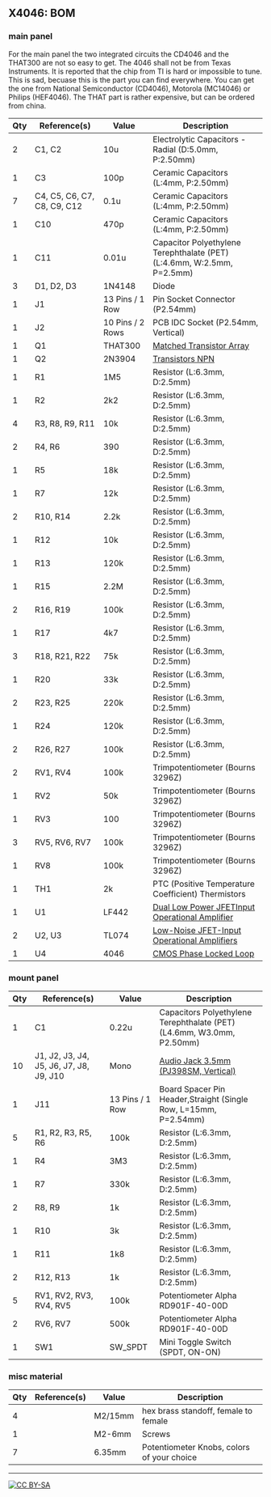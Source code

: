 ## X4046: BOM

### main panel

For the main panel the two integrated circuits the CD4046 and the THAT300 are not so easy to get. The 4046 shall not be from Texas Instruments. It is reported that the chip from TI is hard or impossible to tune. This is sad, becuase this is the part you can find everywhere. You can get the one from National Semiconductor (CD4046), Motorola (MC14046) or Philips (HEF4046). The THAT part is rather expensive, but can be ordered from china. 


| Qty | Reference(s)                  | Value              | Description                                                                                                     | 
|-----|-------------------------------|--------------------|---------------------------------------------------------------------------------------------------------------| 
| 2   | C1, C2                      | 10u                | Electrolytic Capacitors - Radial (D:5.0mm, P:2.50mm)                                                        | 
| 1   | C3                            | 100p               | Ceramic Capacitors (L:4mm, P:2.50mm)                                                                        | 
| 7   | C4, C5, C6, C7, C8, C9, C12 | 0.1u               | Ceramic Capacitors (L:4mm, P:2.50mm)                                                                        | 
| 1   | C10                           | 470p               | Ceramic Capacitors (L:4mm, P:2.50mm)                                                                        | 
| 1   | C11                           | 0.01u              | Capacitor Polyethylene Terephthalate (PET) (L:4.6mm, W:2.5mm, P=2.5mm)                                      | 
| 3   | D1, D2, D3                  | 1N4148             | Diode                                                                                                         | 
| 1   | J1                            | 13 Pins / 1 Row    | Pin Socket Connector (P2.54mm)                                                                                | 
| 1   | J2                            | 10 Pins / 2 Rows   | PCB IDC Socket (P2.54mm, Vertical)                                                                          | 
| 1   | Q1                            | THAT300            | [Matched Transistor Array](https://spielhuus.github.io/elektrophon/datasheet/THAT_300-Series_Datasheet.pdf)   | 
| 1   | Q2                            | 2N3904             | [Transistors NPN](https://spielhuus.github.io/elektrophon/datasheet/2N3903.pdf)                               | 
| 1   | R1                            | 1M5                | Resistor (L:6.3mm, D:2.5mm)                                                                                 | 
| 1   | R2                            | 2k2                | Resistor (L:6.3mm, D:2.5mm)                                                                                 | 
| 4   | R3, R8, R9, R11             | 10k                | Resistor (L:6.3mm, D:2.5mm)                                                                                 | 
| 2   | R4, R6                      | 390                | Resistor (L:6.3mm, D:2.5mm)                                                                                 | 
| 1   | R5                            | 18k                | Resistor (L:6.3mm, D:2.5mm)                                                                                 | 
| 1   | R7                            | 12k                | Resistor (L:6.3mm, D:2.5mm)                                                                                 | 
| 2   | R10, R14                    | 2.2k               | Resistor (L:6.3mm, D:2.5mm)                                                                                 | 
| 1   | R12                           | 10k                | Resistor (L:6.3mm, D:2.5mm)                                                                                 | 
| 1   | R13                           | 120k               | Resistor (L:6.3mm, D:2.5mm)                                                                                 | 
| 1   | R15                           | 2.2M               | Resistor (L:6.3mm, D:2.5mm)                                                                                 | 
| 2   | R16, R19                    | 100k               | Resistor (L:6.3mm, D:2.5mm)                                                                                 | 
| 1   | R17                           | 4k7                | Resistor (L:6.3mm, D:2.5mm)                                                                                 | 
| 3   | R18, R21, R22               | 75k                | Resistor (L:6.3mm, D:2.5mm)                                                                                 | 
| 1   | R20                           | 33k                | Resistor (L:6.3mm, D:2.5mm)                                                                                 | 
| 2   | R23, R25                    | 220k               | Resistor (L:6.3mm, D:2.5mm)                                                                                 | 
| 1   | R24                           | 120k               | Resistor (L:6.3mm, D:2.5mm)                                                                                 | 
| 2   | R26, R27                    | 100k               | Resistor (L:6.3mm, D:2.5mm)                                                                                 | 
| 2   | RV1, RV4                    | 100k               | Trimpotentiometer (Bourns 3296Z)                                                                              | 
| 1   | RV2                           | 50k                | Trimpotentiometer (Bourns 3296Z)                                                                              | 
| 1   | RV3                           | 100                | Trimpotentiometer (Bourns 3296Z)                                                                              | 
| 3   | RV5, RV6, RV7               | 100k               | Trimpotentiometer (Bourns 3296Z)                                                                              | 
| 1   | RV8                           | 100k             | Trimpotentiometer (Bourns 3296Z)                                                                              | 
| 1   | TH1                           | 2k | PTC (Positive Temperature Coefficient) Thermistors                                                            | 
| 1   | U1                            | LF442              | [Dual Low Power JFETInput Operational Amplifier](https://spielhuus.github.io/elektrophon/datasheet/LF442.pdf) | 
| 2   | U2, U3                      | TL074              | [Low-Noise JFET-Input Operational Amplifiers](https://spielhuus.github.io/elektrophon/datasheet/TL07xx.pdf)   | 
| 1   | U4                            | 4046               | [CMOS Phase Locked Loop](https://spielhuus.github.io/elektrophon/datasheet/cd4046b.pdf)                       | 

### mount panel                                            

| Qty | Reference(s)                              | Value           | Description                                                             | 
|-----|-------------------------------------------|-----------------|-------------------------------------------------------------------------| 
| 1   | C1                                        | 0.22u           | Capacitors Polyethylene Terephthalate (PET) (L4.6mm, W3.0mm, P2.50mm) | 
| 10  | J1, J2, J3, J4, J5, J6, J7, J8, J9, J10 | Mono            | [Audio Jack 3.5mm (PJ398SM, Vertical)](https://www.thonk.co.uk/shop/3-5mm-jacks/)                                  | 
| 1   | J11                                       | 13 Pins / 1 Row | Board Spacer Pin Header,Straight (Single Row, L=15mm, P=2.54mm)       | 
| 5   | R1, R2, R3, R5, R6                      | 100k            | Resistor (L:6.3mm, D:2.5mm)                                           | 
| 1   | R4                                        | 3M3             | Resistor (L:6.3mm, D:2.5mm)                                           | 
| 1   | R7                                        | 330k            | Resistor (L:6.3mm, D:2.5mm)                                           | 
| 2   | R8, R9                                  | 1k              | Resistor (L:6.3mm, D:2.5mm)                                           | 
| 1   | R10                                       | 3k              | Resistor (L:6.3mm, D:2.5mm)                                           | 
| 1   | R11                                       | 1k8             | Resistor (L:6.3mm, D:2.5mm)                                           | 
| 2   | R12, R13                                | 1k              | Resistor (L:6.3mm, D:2.5mm)                                           | 
| 5   | RV1, RV2, RV3, RV4, RV5                 | 100k            | Potentiometer Alpha RD901F-40-00D                                       | 
| 2   | RV6, RV7                                | 500k            | Potentiometer Alpha RD901F-40-00D                                       | 
| 1   | SW1                                       | SW_SPDT         | Mini Toggle Switch (SPDT, ON-ON)                                      | 


### misc material

| Qty | Reference(s)             | Value              | Description | 
|-----|--------------------------|--------------------|-------------|
| 4   |                         | M2/15mm             | hex brass standoff, female to female | 
| 1   |                        | M2-6mm               | Screws   |
| 7   |                        | 6.35mm              | Potentiometer Knobs, colors of your choice   |

---
[![CC BY-SA](https://licensebuttons.net/l/by-sa/3.0/88x31.png)](https://creativecommons.org/licenses/by-sa/4.0/)

